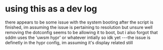 # using this as a dev log
there appears to be some issue with the system booting after the script is finished, im assuming the issue is pertaining to resolution but unsure
well removing the dotconfig seems to be allowing it to boot, but i also forgot that sddm uses the 'uwsm hypr' or whatever intially so idk yet
---the issue is definetly in the hypr config, im assuming it's display related still
